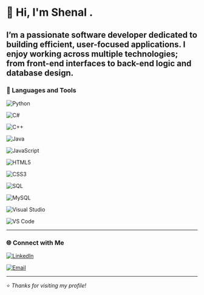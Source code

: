 # 👋 Hi, I'm Shenal .

I’m a passionate software developer dedicated to building efficient, user-focused applications. I enjoy working across multiple technologies; from front-end interfaces to back-end logic and database design. 
---

### 🧰 Languages and Tools
![Python](https://img.shields.io/badge/Python-3776AB?style=for-the-badge&logo=python&logoColor=white)

![C#](https://img.shields.io/badge/C%23-239120?style=for-the-badge&logo=c-sharp&logoColor=white)

![C++](https://img.shields.io/badge/C++-00599C?style=for-the-badge&logo=cplusplus&logoColor=white)

![Java](https://img.shields.io/badge/Java-007396?style=for-the-badge&logo=java&logoColor=white)

![JavaScript](https://img.shields.io/badge/JavaScript-F7DF1E?style=for-the-badge&logo=javascript&logoColor=black)

![HTML5](https://img.shields.io/badge/HTML5-E34F26?style=for-the-badge&logo=html5&logoColor=white)

![CSS3](https://img.shields.io/badge/CSS3-1572B6?style=for-the-badge&logo=css3&logoColor=white)

![SQL](https://img.shields.io/badge/SQL-4479A1?style=for-the-badge&logo=database&logoColor=white)

![MySQL](https://img.shields.io/badge/MySQL-4479A1?style=for-the-badge&logo=mysql&logoColor=white)

![Visual Studio](https://img.shields.io/badge/Visual_Studio-5C2D91?style=for-the-badge&logo=visualstudio&logoColor=white)

![VS Code](https://img.shields.io/badge/VS_Code-0078D4?style=for-the-badge&logo=visualstudiocode&logoColor=white)

---

### 🌐 Connect with Me
[![LinkedIn](https://img.shields.io/badge/LinkedIn-0A66C2?style=for-the-badge&logo=linkedin&logoColor=white)](https://www.linkedin.com/in/shenal-warnapurage-b040162a1)

[![Email](https://img.shields.io/badge/Email-shenal430@gmail.com-D14836?style=for-the-badge&logo=gmail&logoColor=white)](mailto:shenal430@gmail.com)

---

⭐ *Thanks for visiting my profile!*
